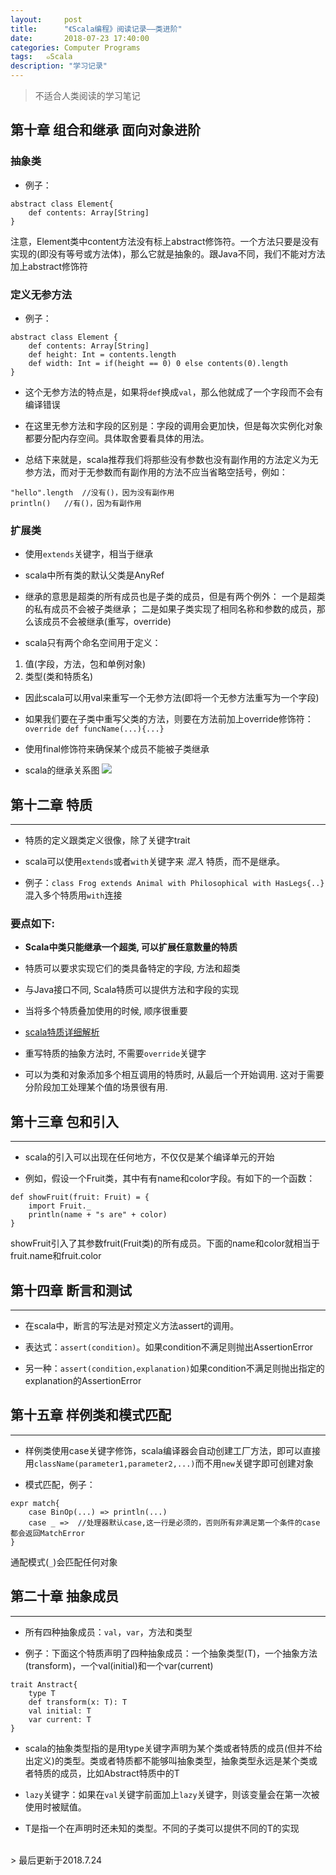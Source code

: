 ```yaml
---
layout:     post
title:      "《Scala编程》阅读记录——类进阶"
date:       2018-07-23 17:40:00
categories: Computer Programs
tags:   ๑Scala
description: "学习记录"
---
```


> 不适合人类阅读的学习笔记



## 第十章 组合和继承  面向对象进阶

### 抽象类

- 例子：
```
abstract class Element{
	def contents: Array[String]
}
```
注意，Element类中content方法没有标上abstract修饰符。一个方法只要是没有实现的(即没有等号或方法体)，那么它就是抽象的。跟Java不同，我们不能对方法加上abstract修饰符


### 定义无参方法

- 例子：
```
abstract class Element {
	def contents: Array[String]
	def height: Int = contents.length
	def width: Int = if(height == 0) 0 else contents(0).length
}
```

- 这个无参方法的特点是，如果将`def`换成`val`，那么他就成了一个字段而不会有编译错误

- 在这里无参方法和字段的区别是：字段的调用会更加快，但是每次实例化对象都要分配内存空间。具体取舍要看具体的用法。

- 总结下来就是，scala推荐我们将那些没有参数也没有副作用的方法定义为无参方法，而对于无参数而有副作用的方法不应当省略空括号，例如：
```
"hello".length  //没有()，因为没有副作用
println()	//有()，因为有副作用
```

### 扩展类

- 使用`extends`关键字，相当于继承

- scala中所有类的默认父类是AnyRef

- 继承的意思是超类的所有成员也是子类的成员，但是有两个例外：
一个是超类的私有成员不会被子类继承；
二是如果子类实现了相同名称和参数的成员，那么该成员不会被继承(重写，override)

- scala只有两个命名空间用于定义：
1. 值(字段，方法，包和单例对象)
2. 类型(类和特质名)

- 因此scala可以用val来重写一个无参方法(即将一个无参方法重写为一个字段)

- 如果我们要在子类中重写父类的方法，则要在方法前加上override修饰符：`override def funcName(...){...}`

- 使用final修饰符来确保某个成员不能被子类继承

- scala的继承关系图
![](/images/Scala/relation.jpg)

## 第十二章 特质
---

- 特质的定义跟类定义很像，除了关键字trait

- scala可以使用`extends`或者`with`关键字来 *混入* 特质，而不是继承。

- 例子：`class Frog extends Animal with Philosophical with HasLegs{..}`
混入多个特质用`with`连接

### 要点如下:

- **Scala中类只能继承一个超类, 可以扩展任意数量的特质**

- 特质可以要求实现它们的类具备特定的字段, 方法和超类

- 与Java接口不同, Scala特质可以提供方法和字段的实现

- 当将多个特质叠加使用的时候, 顺序很重要

- [scala特质详细解析](https://www.cnblogs.com/nowgood/p/scalatrait.html)

- 重写特质的抽象方法时, 不需要`override`关键字

- 可以为类和对象添加多个相互调用的特质时, 从最后一个开始调用. 这对于需要分阶段加工处理某个值的场景很有用.

## 第十三章 包和引入
---

- scala的引入可以出现在任何地方，不仅仅是某个编译单元的开始

- 例如，假设一个Fruit类，其中有有name和color字段。有如下的一个函数：
```
def showFruit(fruit: Fruit) = {
	import Fruit._
	println(name + "s are" + color)
}
```
showFruit引入了其参数fruit(Fruit类)的所有成员。下面的name和color就相当于fruit.name和fruit.color

## 第十四章 断言和测试
---

- 在scala中，断言的写法是对预定义方法assert的调用。

- 表达式：`assert(condition)`。如果condition不满足则抛出AssertionError

- 另一种：`assert(condition,explanation)`如果condition不满足则抛出指定的explanation的AssertionError

## 第十五章 样例类和模式匹配
---

- 样例类使用case关键字修饰，scala编译器会自动创建工厂方法，即可以直接用`className(parameter1,parameter2,...)`而不用`new`关键字即可创建对象

- 模式匹配，例子：
```
expr match{
	case BinOp(...) => println(...)
	case _ =>  //处理器默认case,这一行是必须的，否则所有非满足第一个条件的case都会返回MatchError
}
```
通配模式(`_`)会匹配任何对象

## 第二十章 抽象成员
---

- 所有四种抽象成员：`val`，`var`，方法和类型

- 例子：下面这个特质声明了四种抽象成员：一个抽象类型(T)，一个抽象方法(transform)，一个val(initial)和一个var(current)
```
trait Anstract{
	type T
	def transform(x: T): T
	val initial: T
	var current: T
}
```
- scala的抽象类型指的是用type关键字声明为某个类或者特质的成员(但并不给出定义)的类型。类或者特质都不能够叫抽象类型，抽象类型永远是某个类或者特质的成员，比如Abstract特质中的T

- `lazy`关键字：如果在`val`关键字前面加上`lazy`关键字，则该变量会在第一次被使用时被赋值。

- T是指一个在声明时还未知的类型。不同的子类可以提供不同的T的实现


<br>
> 最后更新于2018.7.24
